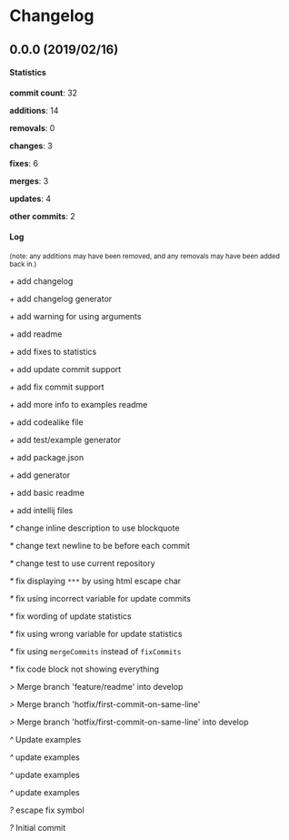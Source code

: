 # Changelog
## 0.0.0 (2019/02/16)
#### Statistics
**commit count**: 32

**additions**: 14

**removals**: 0

**changes**: 3

**fixes**: 6

**merges**: 3

**updates**: 4

**other commits**: 2

#### Log
<small>(note: any additions may have been removed, and any removals may have been added back in.)</small>

*+* add changelog

*+* add changelog generator

*+* add warning for using arguments

*+* add readme

*+* add fixes to statistics

*+* add update commit support

*+* add fix commit support

*+* add more info to examples readme

*+* add codealike file

*+* add test/example generator

*+* add package.json

*+* add generator

*+* add basic readme

*+* add intellij files

*&ast;* change inline description to use blockquote

*&ast;* change text newline to be before each commit

*&ast;* change test to use current repository

*&ast;* fix displaying `***` by using html escape char

*&ast;* fix using incorrect variable for update commits

*&ast;* fix wording of update statistics

*&ast;* fix using wrong variable for update statistics

*&ast;* fix using `mergeCommits` instead of `fixCommits`

*&ast;* fix code block not showing everything

*>* Merge branch 'feature/readme' into develop

*>* Merge branch 'hotfix/first-commit-on-same-line'

*>* Merge branch 'hotfix/first-commit-on-same-line' into develop

*^* Update examples

*^* update examples

*^* update examples

*^* update examples

*?* escape fix symbol

*?* Initial commit
